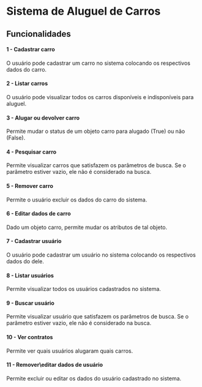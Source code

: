 # Sistema de Aluguel de Carros

## Funcionalidades


#### 1 - Cadastrar carro

O usuário pode cadastrar um carro no sistema colocando os respectivos dados do carro.

#### 2 - Listar carros

O usuário pode visualizar todos os carros disponíveis e indisponíveis para aluguel.
#### 3 - Alugar ou devolver carro
Permite mudar o status de um objeto carro para alugado (True) ou não (False).
#### 4 - Pesquisar carro
Permite visualizar carros que satisfazem os parâmetros de busca. Se o parâmetro estiver vazio, ele não é considerado na busca.
#### 5 - Remover carro
Permite o usuário excluir os dados do carro do sistema.
#### 6 - Editar dados de carro
Dado um objeto carro, permite mudar os atributos de tal objeto.
#### 7 -  Cadastrar usuário

O usuário pode cadastrar um usuário no sistema colocando os respectivos dados do dele.

#### 8 - Listar usuários

Permite visualizar todos os usuários cadastrados no sistema.

#### 9 - Buscar usuário
Permite visualizar usuário que satisfazem os parâmetros de busca. Se o parâmetro estiver vazio, ele não é considerado na busca.

#### 10 - Ver contratos

Permite ver quais usuários alugaram quais carros.

#### 11 - Remover\editar dados de usuário

Permite  excluir ou editar os dados do usuário cadastrado no sistema.